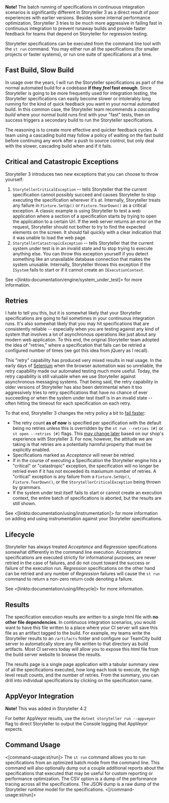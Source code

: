 <!--Title:Integration with Continuous Integration-->
<!--Url:ci-->

<div class="alert alert-info" role="alert"><strong>Note!</strong> The batch running of specifications in continuous integration scenarios is significantly different in Storyteller 3 as a direct result of poor experiences with earlier versions. Besides some internal performance optimization, Storyteller 3 tries to be much more aggressive in failing fast in continuous integration to prevent runaway builds and provide faster feedback for teams that depend on Storyteller for regression testing. </div>


Storyteller specifications can be executed from the command line tool with the `st run` command. You may either run all the specifications (for smaller projects or faster systems), or run one suite of specifications at a time. 

## Fast Build, Slow Build

In usage over the years, I will run the Storyteller specifications as part of the normal automated build for a codebase **if they _feel_ fast enough**. Since Storyteller is going to be more frequently used for integration testing, the Storyteller specifications can easily become slower or intolerably long running for the kind of quick feedback you want in your normal automated build. In this common case, the Storyteller team recommends a _cascading build_ where your normal build runs first with your "fast" tests, then on success triggers a secondary build to run the Storyteller specifications. 

The reasoning is to create more effective and quicker feedback cycles. A team using a cascading build may follow a policy of waiting on the fast build before continuing any work after a push to source control, but only deal with the slower, cascading build when and if it fails.




## Critical and Catastropic Exceptions

Storyteller 3 introduces two new exceptions that you can choose to throw yourself:

1. `StorytellerCriticalException` -- tells Storyteller that the current specification cannot possibly succeed and causes Storyteller to stop executing the specification wherever it's at. Internally, Storyteller treats any failure in `Fixture.SetUp()` or `Fixture.TearDown()` as a critical exception. A classic example is using Storyteller to test a web application where a section of a specification starts by trying to open the application to a certain Url. If the web server returns an error on the request, Storyteller should not bother to try to find the expected elements on the screen. It should fail quickly with a clear indication that it was unable to load the web page.
1. `StorytellerCatastropicException` -- tells Storyteller that the current system under test is in an invalid state and to stop trying to execute anything else. You can throw this exception yourself if you detect something like an unavailable database connection that makes the system unusable. Internally, Storyteller throws this exception if the `ISystem` fails to start or if it cannot create an `IExecutionContext`.

See <[linkto:documentation/engine/system_under_test]> for more information.



## Retries

I hate to tell you this, but it is somewhat likely that your Storyteller specifications are going to fail sometimes in your continuous integration runs. It's also somewhat likely that you may hit specifications that are consistently reliable -- especially when you are testing against any kind of system that involves a lot of asynchronous operations like just about any modern web application. To this end, the original Storyteller team adopted the idea of "retries," where a specification that fails can be retried a configured number of times (we got this idea from jQuery as I recall).

This "retry" capability has produced very mixed results in real usage. In the early days of [Selenium](http://www.seleniumhq.org) when the browser automation was so unreliable, the retry capability made our automated testing much more useful. Today, the retry capability is still valuable when we use Storyteller against asynchronous messaging systems. That being said, the retry capability in older versions of Storyteller has also been detrimental when it too aggressively tries to retry specifications that have no chance of ever succeeding or when the system under test itself is in an invalid state -- often hitting the timeout for each specification on each retry.

To that end, Storyteller 3 changes the retry policy a bit to [fail faster](http://en.wikipedia.org/wiki/Fail-fast):
* The retry count **as of now** is specified per specification with the default being no retries unless this is overridden by the `st run --retries [#]` or `st open --retries [#]` flags. This [may change later](https://github.com/DarthFubuMVC/StoryTeller2/issues/151) based on our shop's experience with Storyteller 3. For now, however, the attitude we are taking is that retries are a potentially harmful property that must be explicitly enabled.
* Specifications marked as _Acceptance_ will never be retried.
* If in the course of executing a Specification the Storyteller engine hits a "critical" or "catastropic" exception, the specification will no longer be retried even if it has not exceeded its maxiumum number of retries. A "critical" exception is any failure from a `Fixture.SetUp()`, `Fixture.TearDown()`, or the `StorytellerCriticalException` being thrown by grammars. 
* If the system under test itself fails to start or cannot create an execution context, the entire batch of specifications is aborted, but the results are still shown.

See <[linkto:documentation/using/instrumentation]> for more information on adding and using instrumentation against your Storyteller specifications.



## Lifecycle

Storyteller has always treated _Acceptance_ and _Regression_ specifications somewhat differently in the command line execution. _Acceptance_ specifications are executed strictly for informational purposes, are never retried in the case of failures, and do not count toward the success or failure of the execution run. _Regression_ specifications on the other hand can be retried and any number of _Regression_ failures will cause the `st run` command to return a non-zero return code denoting a failure.

See <[linkto:documentation/using/lifecycle]> for more information.

## Results

The specification execution results are written to a single html file with **no other file dependencies**. In continuous integration scenarios, you would want to have this file written to a place where your CI server will save this file as an artifact tagged to the build. For example, my teams write the Storyteller results to an `/artifacts` folder and configure our TeamCity build server to automatically store any file written to that directory as build artifacts. Most CI servers today will allow you to expose this html file from the build server website to browse the results.

The results page is a single page application with a tabular summary view of all the specifications executed, how long each took to execute, the high level result counts, and the number of retries. From the summary, you can drill into individual specifications by clicking on the specification name.

## AppVeyor Integration

<div class="alert alert-info"><b>Note!</b> This was added in Storyteller 4.2</div>

For better AppVeyor results, use the `dotnet storyteller run --appveyor` flag to direct Storyteller to output the Console logging
that AppVeyor expects. 

## Command Usage

<[command-usage:st/run]>
The `st run` command allows you to run specifications from an optimized batch mode from the command line. This command will also optionally dump out a couple additional  reports about the specifications that executed that may be useful for custom reporting or performance optimization. The CSV option is a dump of the performance tracing across all the specifications. The JSON dump is a raw dump of the Storyteller runtime model for the specifications. 
<[/command-usage:st/run]>
